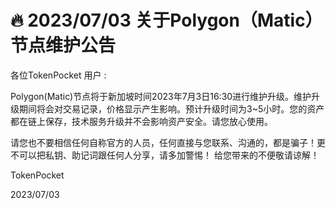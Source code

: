 # 🔥 2023/07/03 关于Polygon（Matic）节点维护公告

各位TokenPocket 用户 :&#x20;

Polygon(Matic)节点将于新加坡时间2023年7月3日16:30进行维护升级。维护升级期间将会对交易记录，价格显示产生影响。预计升级时间为3\~5小时。您的资产都在链上保存，技术服务升级并不会影响资产安全。请您放心使用。

请您也不要相信任何自称官方的人员，任何直接与您联系、沟通的，都是骗子！更不可以把私钥、助记词跟任何人分享，请多加警惕！ 给您带来的不便敬请谅解！

TokenPocket&#x20;

2023/07/03
